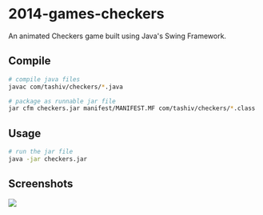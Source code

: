 # 2014-games-checkers
An animated Checkers game built using Java's Swing Framework.

## Compile
```bash
# compile java files
javac com/tashiv/checkers/*.java

# package as runnable jar file
jar cfm checkers.jar manifest/MANIFEST.MF com/tashiv/checkers/*.class
```

## Usage
```bash
# run the jar file
java -jar checkers.jar
```

## Screenshots
<img src="https://github.com/Tashiv/2014-Games-Checkers/blob/master/.media/gameplay.gif?raw=true">
